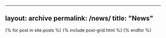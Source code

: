 
---
layout: archive
permalink: /news/
title: "News"
---

<div class="tiles">
{% for post in site.posts %}
	{% include post-grid.html %}
{% endfor %}
</div><!-- /.tiles -->